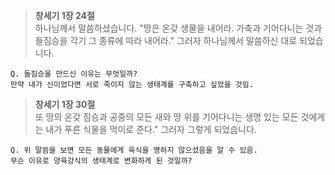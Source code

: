 > **창세기 1장 24절**  
> 하나님께서 말씀하셨습니다. "땅은 온갖 생물을 내어라. 가축과 기어다니는 것과 들짐승을 각기 그 종류에 따라 내어라." 그러자 하나님께서 말씀하신 대로 되었습니다.  
```
Q. 들짐승을 만드신 이유는 무엇일까?
만약 내가 신이었다면 서로 죽이지 않는 생태계를 구축하고 싶었을 것임.
```

> **창세기 1장 30절**  
> 또 땅의 온갖 짐승과 공중의 모든 새와 땅 위를 기어다니는 생명 있는 모든 것에게는 내가 푸른 식물을 먹이로 준다." 그러자 그렇게 되었습니다.  
```
Q. 위 말씀을 보면 모든 동물에게 육식을 명하지 않으셨음을 알 수 있음.
무슨 이유로 양육강식의 생태계로 변화하게 된 것일까?
```
